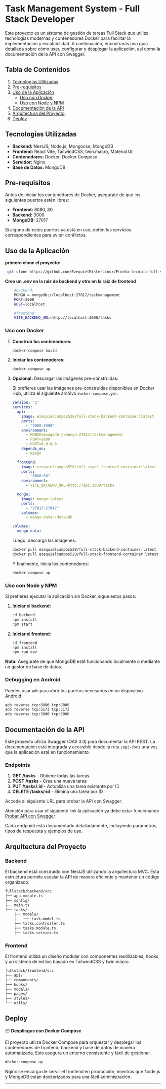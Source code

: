 
# Task Management System - Full Stack Developer

Este proyecto es un sistema de gestión de tareas Full Stack que utiliza tecnologías modernas y contenedores Docker para facilitar la implementación y escalabilidad. A continuación, encontrarás una guía detallada sobre cómo usar, configurar y desplegar la aplicación, así como la documentación de la API con Swagger.

## Tabla de Contenidos

1. [Tecnologías Utilizadas](#tecnologías-utilizadas)
2. [Pre-requisitos](#pre-requisitos)
3. [Uso de la Aplicación](#uso-de-la-aplicación)
   - [Uso con Docker](#uso-con-docker)
   - [Uso con Node y NPM](#uso-con-node-y-npm)
4. [Documentación de la API](#documentación-de-la-api)
5. [Arquitectura del Proyecto](#arquitectura-del-proyecto)
6. [Deploy](#deploy)

## Tecnologías Utilizadas

- **Backend:** NestJS, Node.js, Mongoose, MongoDB
- **Frontend:** React Vite, TailwindCSS, twin.macro, Material UI
- **Contenedores:** Docker, Docker Compose
- **Servidor:** Nginx
- **Base de Datos:** MongoDB

## Pre-requisitos

Antes de iniciar los contenedores de Docker, asegúrate de que los siguientes puertos estén libres:

- **Frontend:** 8080, 80
- **Backend:** 3000
- **MongoDB:** 27017

Si alguno de estos puertos ya está en uso, detén los servicios correspondientes para evitar conflictos.

## Uso de la Aplicación

  **primero clone el proyecto:**
  ```bash
   git clone https://github.com/EzequielMisterLinux/Prueba-tecnica-full-stack-developer.git
  ```

  **Cree un .env en la raiz de backend y otro en la raiz de frontend**
  ```bash
      #backend:
      MONGO = mongodb://localhost:27017/taskmanagement
      PORT=3000
      HOST=localhost

      #frontend:
      VITE_BACKEND_URL=http://localhost:3000/tasks
  ```


### Uso con Docker

1. **Construir los contenedores:**

    ```bash
    docker-compose build
    ```

2. **Iniciar los contenedores:**

    ```bash
    docker-compose up
    ```

3. **Opcional:** Descargar las imágenes pre-construidas:

    Si prefieres usar las imágenes pre-construidas disponibles en Docker Hub, utiliza el siguiente archivo `docker-compose.yml`:

    ```yaml
    version: '3'
    services:
      api:
        image: ezequielcampos520/full-stack-backend-container:latest
        ports:
          - "3000:3000"
        environment:
          - MONGO=mongodb://mongo:27017/taskmanagement
          - PORT=3000
          - HOST=0.0.0.0 
        depends_on:
          - mongo

      frontend:
        image: ezequielcampos520/full-stack-frontend-container:latest
        ports:
          - "8080:80"
        environment:
          - VITE_BACKEND_URL=http://api:3000/tasks 

      mongo:
        image: mongo:latest
        ports:
          - "27017:27017"
        volumes:
          - mongo-data:/data/db

    volumes:
      mongo-data:
    ```

    Luego, descarga las imágenes:

    ```bash
    docker pull ezequielcampos520/full-stack-backend-container:latest
    docker pull ezequielcampos520/full-stack-frontend-container:latest
    ```

    Y finalmente, inicia los contenedores:

    ```bash
    docker-compose up
    ```

### Uso con Node y NPM

Si prefieres ejecutar la aplicación sin Docker, sigue estos pasos:

1. **Iniciar el backend:**

    ```bash
    cd backend
    npm install
    npm start
    ```

2. **Iniciar el frontend:**

    ```bash
    cd frontend
    npm install
    npm run dev
    ```

**Nota:** Asegúrate de que MongoDB esté funcionando localmente o mediante un gestor de base de datos.

### Debugging en Android

Puedes usar `adb` para abrir los puertos necesarios en un dispositivo Android:

```bash
adb reverse tcp:8080 tcp:8080
adb reverse tcp:5173 tcp:5173
adb reverse tcp:3000 tcp:3000
```

## Documentación de la API

Este proyecto utiliza Swagger (OAS 3.0) para documentar la API REST. La documentación está integrada y accesible desde la ruta `/api-docs` una vez que la aplicación esté en funcionamiento.

### Endpoints

1. **GET /tasks** - Obtiene todas las tareas
2. **POST /tasks** - Crea una nueva tarea
3. **PUT /tasks/:id** - Actualiza una tarea existente por ID
4. **DELETE /tasks/:id** - Elimina una tarea por ID

Accede al siguiente URL para probar la API con Swagger:

Atención para usar el siguiente link la aplicación ya debe estar funcionando
[Probar API con Swagger](http://localhost:3000/api-docs)

Cada endpoint está documentado detalladamente, incluyendo parámetros, tipos de respuesta y ejemplos de uso.

## Arquitectura del Proyecto

### Backend

El backend está construido con NestJS utilizando la arquitectura MVC. Esta estructura permite escalar la API de manera eficiente y mantener un código organizado.

```bash
fullstack/backend/src
├── app.module.ts
├── config/
├── main.ts
└── tasks/
    ├── models/
    │   └── task.model.ts
    ├── tasks.controller.ts
    ├── tasks.module.ts
    ├── tasks.service.ts
```

### Frontend

El frontend utiliza un diseño modular con componentes reutilizables, hooks, y un sistema de estilos basado en TailwindCSS y twin.macro.

```bash
fullstack/frontend/src
├── api/
├── components/
├── hooks/
├── modals/
├── pages/
├── styles/
└── utils/
```

## Deploy

📦 **Despliegue con Docker Compose**

El proyecto utiliza Docker Compose para orquestar y desplegar los contenedores de frontend, backend y base de datos de manera automatizada. Esto asegura un entorno consistente y fácil de gestionar.

```bash
docker-compose up
```

Nginx se encarga de servir el frontend en producción, mientras que Node.js y MongoDB están dockerizados para una fácil administración.

---

